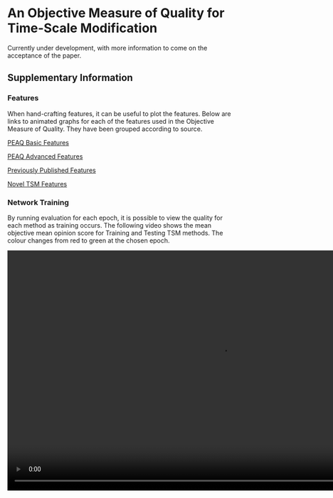 # An Objective Measure of Quality for Time-Scale Modification

Currently under development, with more information to come on the acceptance of the paper.

## Supplementary Information

### Features

When hand-crafting features, it can be useful to plot the features.  Below are links to animated graphs for each of the features used in the Objective Measure of Quality.
They have been grouped according to source.

[PEAQ Basic Features](https://zygurt.github.io/TSM/peaqb_feat)

[PEAQ Advanced Features](https://zygurt.github.io/TSM/peaqa_feat)

[Previously Published Features](https://zygurt.github.io/TSM/pub_feat)

[Novel TSM Features](https://zygurt.github.io/TSM/tsm_feat)

### Network Training

By running evaluation for each epoch, it is possible to view the quality for each method as training occurs.
The following video shows the mean objective mean opinion score for Training and Testing TSM methods.
The colour changes from red to green at the chosen epoch.

<video width="960" height="540" controls loop>
 <source src="https://github.com/zygurt/TSM/blob/master/ML/Video/OMOQ_To_Test_MeanOS.mp4?raw=true" type="video/mp4">
Your browser does not support the video tag.
</video>
